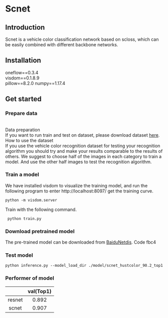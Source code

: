 # Scnet                                                                                                                

## Introduction
Scnet is a vehicle color classification network based on scloss, which can be easily combined with different backbone networks.

## Installation
oneflow==0.3.4 <br>
visdom==0.1.8.9<br>
pillow==8.2.0
numpy==1.17.4
## Get started
### Prepare data
<br>Data preparation<br>
If you want to run train and test on  dataset, please download dataset [here](http://cloud.eic.hust.edu.cn:8071/~pchen/color.rar).
<br>How to use the dataset<br>
If you use the vehicle color recognition dataset for testing your recognition algorithm you should try and make your results comparable to the results of others. 
We suggest to choose half of the images in each category to train a model. 
And use the other half images to test the recognition algorithm.

### Train a model
We have installed visdom to visualize the training model, 
and run the following program to enter http://localhost:8097/ get the training curve.
```
python -m visdom.server
```
Train with the following command.
```
 python train.py 

```

### Download pretrained model

The pre-trained model can be downloaded from [BaiduNetdis](https://pan.baidu.com/s/1P859zYflN1yUIPIfzkK3jg).
Code fbc4

### Test model
 ```
 python inference.py --model_load_dir ./model/scnet_hustcolor_90.2_top1
 ```

### Performer of model
|         | val(Top1) |
| :-----: | :-----------------: |
| resnet  |        0.892        |
| scnet   |        0.907        |

